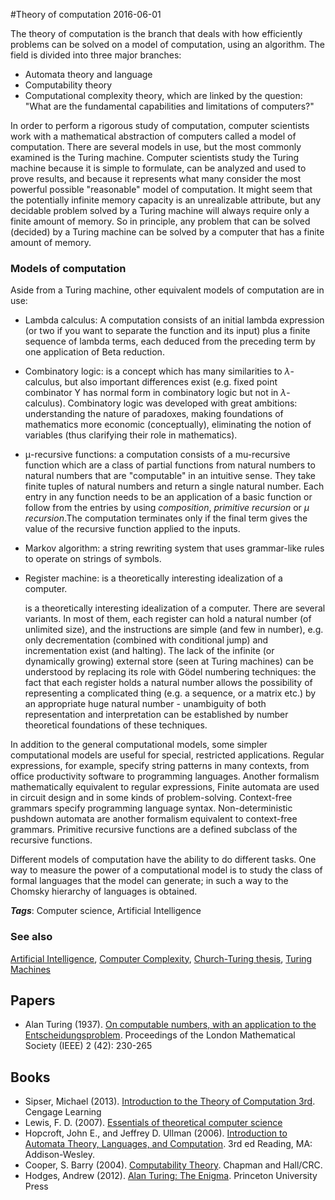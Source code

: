 
#Theory of computation
2016-06-01

The theory of computation is the branch that deals with how efficiently problems can be solved on a model of computation, using an algorithm. The field is divided into three major branches:
* Automata theory and language
* Computability theory
* Computational complexity theory, which are linked by the question: "What are the fundamental capabilities and limitations of computers?"

In order to perform a rigorous study of computation, computer scientists work with a mathematical abstraction of computers called a model of computation. There are several models in use, but the most commonly examined is the Turing machine. Computer scientists study the Turing machine because it is simple to formulate, can be analyzed and used to prove results, and because it represents what many consider the most powerful possible "reasonable" model of computation. It might seem that the potentially infinite memory capacity is an unrealizable attribute, but any decidable problem solved by a Turing machine will always require only a finite amount of memory. So in principle, any problem that can be solved (decided) by a Turing machine can be solved by a computer that has a finite amount of memory.


### Models of computation
Aside from a Turing machine, other equivalent models of computation are in use:
* Lambda calculus: A computation consists of an initial lambda expression (or two if you want to separate the function and its input) plus a finite sequence of lambda terms, each deduced from the preceding term by one application of Beta reduction.
* Combinatory logic: is a concept which has many similarities to ${\displaystyle \lambda }$-calculus, but also important differences exist (e.g. fixed point combinator Y has normal form in combinatory logic but not in ${\displaystyle \lambda }$-calculus). Combinatory logic was developed with great ambitions: understanding the nature of paradoxes, making foundations of mathematics more economic (conceptually), eliminating the notion of variables (thus clarifying their role in mathematics).
* μ-recursive functions: a computation consists of a mu-recursive function which are a class of partial functions from natural numbers to natural numbers that are "computable" in an intuitive sense. They take finite tuples of natural numbers and return a single natural number. Each entry in any function needs to be an application of a basic function or follow from the entries by using *composition*, *primitive recursion* or *μ recursion*.The computation terminates only if the final term gives the value of the recursive function applied to the inputs.
* Markov algorithm: a string rewriting system that uses grammar-like rules to operate on strings of symbols.
* Register machine: is a theoretically interesting idealization of a computer.

    is a theoretically interesting idealization of a computer. There are several variants. In most of them, each register can hold a natural number (of unlimited size), and the instructions are simple (and few in number), e.g. only decrementation (combined with conditional jump) and incrementation exist (and halting). The lack of the infinite (or dynamically growing) external store (seen at Turing machines) can be understood by replacing its role with Gödel numbering techniques: the fact that each register holds a natural number allows the possibility of representing a complicated thing (e.g. a sequence, or a matrix etc.) by an appropriate huge natural number - unambiguity of both representation and interpretation can be established by number theoretical foundations of these techniques.

In addition to the general computational models, some simpler computational models are useful for special, restricted applications. Regular expressions, for example, specify string patterns in many contexts, from office productivity software to programming languages. Another formalism mathematically equivalent to regular expressions, Finite automata are used in circuit design and in some kinds of problem-solving. Context-free grammars specify programming language syntax. Non-deterministic pushdown automata are another formalism equivalent to context-free grammars. Primitive recursive functions are a defined subclass of the recursive functions.

Different models of computation have the ability to do different tasks. One way to measure the power of a computational model is to study the class of formal languages that the model can generate; in such a way to the Chomsky hierarchy of languages is obtained.

***Tags***: Computer science, Artificial Intelligence

### See also
[Artificial Intelligence](/artificial_intelligence), [Computer Complexity](/computer_complexity), [Church-Turing thesis](/church-turing_thesis), [Turing Machines](/turing_machines)
## Papers
* Alan Turing (1937). [On computable numbers, with an application to the Entscheidungsproblem](https://people.cs.umass.edu/~immerman/cs601/TuringPaper1936.pdf). Proceedings of the London Mathematical Society (IEEE) 2 (42): 230-265

## Books
* Sipser, Michael (2013). [Introduction to the Theory of Computation 3rd](https://www.goodreads.com/book/show/16599897-introduction-to-the-theory-of-computation-michael-sipser). Cengage Learning
* Lewis, F. D. (2007). [Essentials of theoretical computer science](https://www.goodreads.com/book/show/13607576-essentials-of-theoretical-computer-science)
* Hopcroft, John E., and Jeffrey D. Ullman (2006). [Introduction to Automata Theory, Languages, and Computation](https://www.goodreads.com/book/show/1384026.Introduction_to_Automata_Theory_Languages_and_Computation). 3rd ed Reading, MA: Addison-Wesley.
* Cooper, S. Barry (2004). [Computability Theory](https://www.goodreads.com/book/show/2366835.Computability_Theory). Chapman and Hall/CRC.
* Hodges, Andrew (2012). [Alan Turing: The Enigma](https://www.goodreads.com/book/show/150731.Alan_Turing). Princeton University Press


